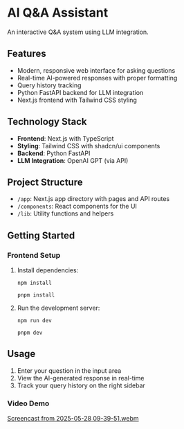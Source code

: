 # AI Q&A Assistant

An interactive Q&A system using LLM integration.

## Features

- Modern, responsive web interface for asking questions
- Real-time AI-powered responses with proper formatting
- Query history tracking
- Python FastAPI backend for LLM integration
- Next.js frontend with Tailwind CSS styling

## Technology Stack

- **Frontend**: Next.js with TypeScript
- **Styling**: Tailwind CSS with shadcn/ui components
- **Backend**: Python FastAPI
- **LLM Integration**: OpenAI GPT (via API)

## Project Structure

- `/app`: Next.js app directory with pages and API routes
- `/components`: React components for the UI
- `/lib`: Utility functions and helpers

## Getting Started

### Frontend Setup

1. Install dependencies:
   ```
   npm install

   pnpm install
   ```

2. Run the development server:
   ```
   npm run dev

   pnpm dev
   ```

## Usage

1. Enter your question in the input area
2. View the AI-generated response in real-time
3. Track your query history on the right sidebar

### Video Demo
[Screencast from 2025-05-28 09-39-51.webm](https://github.com/user-attachments/assets/4d9608ec-60a8-4e8c-bca3-60164d5d97a2)
